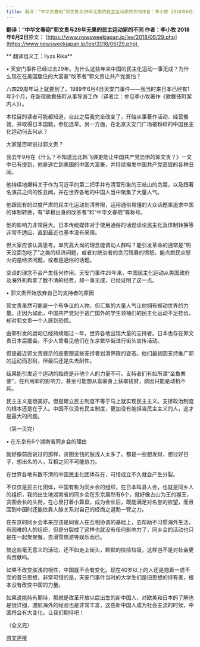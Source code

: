 ```yaml
---
title: 翻译：“中华文春砲”郭文贵与29年无果的民主运动家的不同作者：李小牧 2018年6月2日
---
```


**翻译：“中华文春砲”郭文贵与29年无果的民主运动家的不同
作者：李小牧 2018年6月2日**原文： [https://www.newsweekjapan.jp/lee/2018/06/29.php](https://www.newsweekjapan.jp/lee/2018/06/29.php) 

**
翻译组义工：llyzs Rika**

• 天安门事件已经过去29年。为什么这些年来中国的民主化运动一事无成？为什么现在在美国居住的大富豪“改革者”郭文贵让共产党害怕？

六四29周年马上就要到了。1989年6月4日天安门事件――我当时来日本已经有1年3个月，在新宿歌舞伎町从事导游工作（译者注：参见李小牧著作《歌舞伎町案内人》）。

本栏目的读者可能都知道，自此之后我完全改变了，开始从事著作活动、经营餐馆，并取得日本国籍，参加选举。另一方面，在北京天安门广场被粉碎的中国民主化运动何去何从？

大家是否听说过郭文贵？

我去年9月在《什么？不知道比北韩飞弹更能让中国共产党恐惧的郭文贵？》一文中已有提到，他是逃亡到美国的中国大富豪，并持续揭发中国共产党高层的各种丑闻。

他持续地爆料关于作为习近平的第二把手并有清官形象的王岐山的贪腐，以及跟著名演员之间的性丑闻，并在世界各地的中国人当中聚集了大量人气。

他跟现有的过度严肃的民主化运动划清界限，运用通俗易懂的大众话题来追求中国的体制转换，有“草根出身的改革者”和“中华文春砲”等称号。

他的影响力非常巨大。日本传统媒体对于使用通俗的话题谈论民主化及体制转换等非常不适应，直到最近也基本没有采用。

但大家应该认真思考。单凭高大尚的理念能调动人群吗？能引发革命的通常是“明天没面包吃了”之类的经济问题，或者对统治者的贪污残暴的愤怒。能点燃民众怒火的是经济问题，或者是通俗的话题。

空谈的理念不会产生任何作用。天安门事件29年来，中国民主化运动从美国政府及海外机构拿了数不清的经费，却一事无成，已经证明了这一点。

• 郭文贵开始放弃自己的支持者的原因

郭文贵虽然可能是一个有争议的人物，但汇集的大量人气让他拥有撼动世界的力量。正因为如此，中国共产党对于逃亡国外的学生领袖们的民主化运动不足挂齿，却对郭文贵一个人感到恐慌。

由郭引发的运动已经持续超过一年，世界各地出现大量的支持者。日本也存在郭文贵日本后援会。不少人曾看见他们在东京繁华街进行街头宣传活动。

但是最近郭文贵展示的是要跟这些支持者划清界限的姿态。他们最初因支持推广郭的运动而忍耐，但最后还是失去耐性。

结果能引发这个运动的始终是非他个人的力量不可。支持者们有如所谓“金鱼粪便”，在利用郭的影响力，甚至可能想从富豪身上获取钱财，原因只能是动机不纯。

民主主义是很美好。但是建立民主制度不等于马上就实现民主主义。支撑政治制度的根本还是在于人。中国不仅没有民主制度，更加没有能担当民主主义的人，这才是最大的问题。

（第一页完）

• 在东京有6个湖南省同乡会的理由

就好像前面说过的那样，贪图金钱的肤浅人太多了。都是一些想发财，想过好日子，想出名的人，互相之间不可能协力。

在世界各地有数不清的中国民主化团体存在，可惜成立不久就会产生分裂。

不仅仅是民主化团体，中国有称为同乡会的组织，在日本叫县人会，也就是同乡人的组织，我的出生地湖南省的同乡会在东京居然有6个，就好像占山为王的猴王，贪图会长的头衔，在心里打着小算盘，成为会长后，既能满足对名誉的欲望，而且回到中国时还能依靠人脉关系对自己的经商之道助一臂之力。

在东京的同乡会本来应该是同省人在互相协调的基础上，去帮助不习惯海外生活，有困难的人的组织，但是分裂成了这样也就没有任何影响力了，同乡会的活动也只是在一起聚聚餐，去滑雪旅游等娱乐而已。

搞这些毫无意义的活动，还不如走上街头，默默的捡捡垃圾，这样岂不是对社会更有贡献吗。

如果不改变肤浅的根性，中国就不会有变化。现在40岁以上的人还是抱着一成不变的昔日思想，非常可惜的是，天安门事件当时的大学生们是旧思想的持有者，根本没有改变中国的力量。

如果说能持有期待，那就是改革开放以后出生的新中国人，对欧美和日本的了解也是很详细，渡航海外的经验也是非常丰富，这些新中国人成为社会主流的时候，中国将会有大变化。让我们期待吧！

（全文完）

[原文連接](http://littleantvoice.blogspot.com/2018/06/29-201862.html)